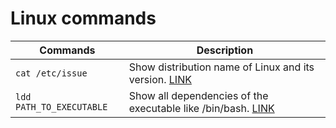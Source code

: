 # Linux commands

| Commands | Description |
| -------- | -------- |
| `cat /etc/issue` | Show distribution name of Linux and its version. [LINK](https://frontendmasters.com/courses/complete-intro-containers/chroot/) |
| `ldd PATH_TO_EXECUTABLE` | Show all dependencies of the executable like /bin/bash. [LINK](https://frontendmasters.com/courses/complete-intro-containers/chroot/) |
